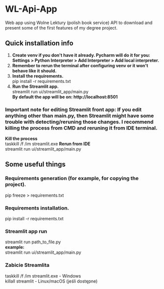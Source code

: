 # WL-Api-App
Web app using Wolne Lektury (polish book service) API to download and present some of the first features of my degree project.

## Quick installation info

1. **Create venv if you don't have it already. Pycharm will do it for you: Settings > Python Interpreter  > Add Interpreter > Add local interpreter.**
2. **Remember to rerun the terminal after configuring venv or it won't behave like it should.** 
3. **Install the requirements.**\
pip install -r requirements.txt
4. **Run the Streamlit app.**\
streamlit run ui/streamlit_app/main.py\
**By default the app will be on: http://localhost:8501**

### Important note for editing Streamlit front app: If you edit anything other than main.py, then Streamlit might have some trouble with detecting/reruning those changes. I recommend killing the process from CMD and reruning it from IDE terminal.
**Kill the process**\
taskkill /f /im streamlit.exe
**Rerun from IDE**\
streamlit run ui/streamlit_app/main.py

## Some useful things
### Requirements generation (for example, for copying the project).
pip freeze > requirements.txt

### Requirements installation.
pip install -r requirements.txt

### Streamlit app run
streamlit run path_to_file.py\
**example:**\
streamlit run ui/streamlit_app/main.py

### Zabicie Streamlita
taskkill /f /im streamlit.exe   - Windows\
killall streamlit               - Linux/macOS (jeśli dostępne)
